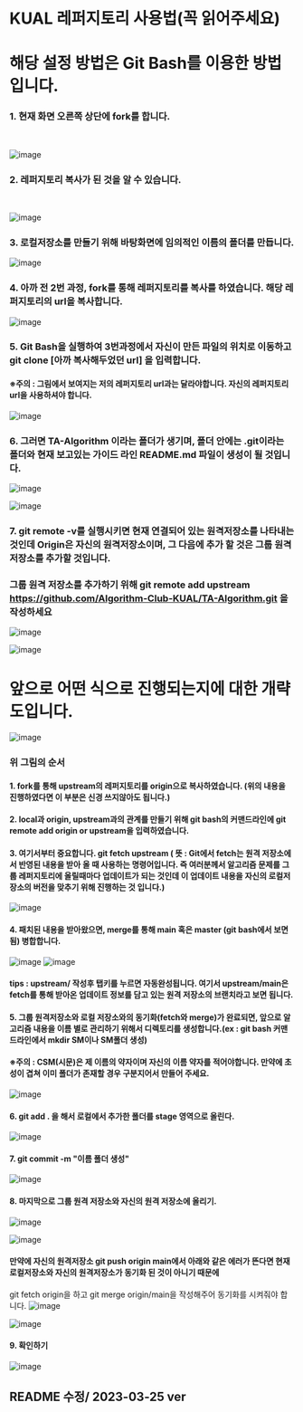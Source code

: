 KUAL 레퍼지토리 사용법(꼭 읽어주세요)
===================================

# 해당 설정 방법은 Git Bash를 이용한 방법입니다.


### 1. 현재 화면 오른쪽 상단에 fork를 합니다.
<br>

![image](https://user-images.githubusercontent.com/83203154/227473488-ebdab66f-c9d1-45db-a140-e7da01b3097a.png)

### 2. 레퍼지토리 복사가 된 것을 알 수 있습니다.
<br>

![image](https://user-images.githubusercontent.com/83203154/227473802-83863607-c502-4bb0-bddb-f58d3c9cd5ee.png)




### 3. 로컬저장소를 만들기 위해 바탕화면에 임의적인 이름의 폴더를 만듭니다.
![image](https://user-images.githubusercontent.com/83203154/227699750-fe958813-25e4-4fb8-901d-8434cd5e926f.png)





### 4. 아까 전 2번 과정, fork를 통해 레퍼지토리를 복사를 하였습니다. 해당 레퍼지토리의 url을 복사합니다.

![image](https://user-images.githubusercontent.com/83203154/227700133-8035eb8a-a3b1-42d1-a8be-ce7435b213e5.png)





### 5. Git Bash을 실행하여 3번과정에서 자신이 만든 파일의 위치로 이동하고 git clone [아까 복사해두었던 url] 을 입력합니다.
#### ※주의 : 그림에서 보여지는 저의 레퍼지토리 url과는 달라야합니다. 자신의 레퍼지토리 url을 사용하셔야 합니다.


![image](https://user-images.githubusercontent.com/83203154/227700415-3c7bb71c-64f4-4b0c-a002-fdf034b66115.png)



### 6. 그러면 TA-Algorithm 이라는 폴더가 생기며, 폴더 안에는 .git이라는 폴더와 현재 보고있는 가이드 라인 README.md 파일이 생성이 될 것입니다.


![image](https://user-images.githubusercontent.com/83203154/227700614-a71214a5-f3ca-428f-bfd0-8e27daf4e67d.png)

![image](https://user-images.githubusercontent.com/83203154/227701308-56a39738-2c38-4d34-884f-5d2c742d0b38.png)


### 7. git remote -v를 실행시키면 현재 연결되어 있는 원격저장소를 나타내는 것인데 Origin은 자신의 원격저장소이며, 그 다음에 추가 할 것은 그룹 원격저장소를 추가할 것입니다.
### 그룹 원격 저장소를 추가하기 위해 git remote add upstream https://github.com/Algorithm-Club-KUAL/TA-Algorithm.git 을 작성하세요

![image](https://user-images.githubusercontent.com/83203154/227701200-f5edfbee-e5ec-4f34-ae0e-178c4bd6a07f.png)

![image](https://user-images.githubusercontent.com/83203154/227701003-1eaf0caa-9026-4b29-95d0-6404e9d7b899.png)



# 앞으로 어떤 식으로 진행되는지에 대한 개략도입니다.

![image](https://user-images.githubusercontent.com/83203154/227704123-347f42b1-4f97-44a8-a691-3095644568d9.png)

### 위 그림의 순서
#### 1. fork를 통해 upstream의 레퍼지토리를 origin으로 복사하였습니다. (위의 내용을 진행하였다면 이 부분은 신경 쓰지않아도 됩니다.)
#### 2. local과 origin, upstream과의 관계를 만들기 위해 git bash의 커맨드라인에 git remote add origin or upstream을 입력하였습니다.
#### 3. 여기서부터 중요합니다. git fetch upstream ( 뜻 : Git에서 fetch는 원격 저장소에서 반영된 내용을 받아 올 때 사용하는 명령어입니다. 즉 여러분께서 알고리즘 문제를 그룹 레퍼지토리에 올릴때마다 업데이트가 되는 것인데 이 업데이트 내용을 자신의 로컬저장소의 버전을 맞추기 위해 진행하는 것 입니다.)
![image](https://user-images.githubusercontent.com/83203154/227702285-756f88a7-d76f-4539-a5f1-7a033c4be6eb.png)

#### 4. 패치된 내용을 받아왔으면,  merge를 통해 main 혹은 master (git bash에서 보면 됨) 병합합니다.
![image](https://user-images.githubusercontent.com/83203154/227702352-fbf97899-4532-4a99-8d3f-f6ac7a3c7b0a.png)
![image](https://user-images.githubusercontent.com/83203154/227702401-2cd078ab-3b82-4706-be05-c5889ff6b86b.png)
#### tips : upstream/ 작성후 탭키를 누르면 자동완성됩니다.  여기서 upstream/main은 fetch를 통해 받아온 업데이트 정보를 담고 있는 원격 저장소의 브랜치라고 보면 됩니다.

#### 5. 그룹 원격저장소와 로컬 저장소와의 동기화(fetch와 merge)가 완료되면, 앞으로 알고리즘 내용을 이름 별로 관리하기 위해서 디렉토리를 생성합니다.(ex : git bash 커맨드라인에서 mkdir SM이나 SM폴더 생성)
#### ※주의 : CSM(시문)은 제 이름의 약자이며 자신의 이름 약자를 적어야합니다. 만약에 초성이 겹쳐 이미 폴더가 존재할 경우 구분지어서 만들어 주세요.
![image](https://user-images.githubusercontent.com/83203154/227702860-512843e1-8395-4e5c-b8a7-e45a29f48131.png)
#### 6. git add . 을 해서 로컬에서 추가한 폴더를 stage 영역으로 올린다.
![image](https://user-images.githubusercontent.com/83203154/227703268-4f7ae06f-9057-4347-a30e-46aeb6b6cd54.png)
#### 7. git commit -m "이름 폴더 생성"
![image](https://user-images.githubusercontent.com/83203154/227703344-d31d5190-00de-46f5-bc2f-8eec07963bd9.png)
#### 8. 마지막으로 그룹 원격 저장소와 자신의 원격 저장소에 올리기.
![image](https://user-images.githubusercontent.com/83203154/227703427-7bf341cf-cbb4-4e10-9656-2e8b2e19dfc7.png)

![image](https://user-images.githubusercontent.com/83203154/227703527-b9ce756b-cfe4-4fa3-9f6d-2445d6e1c8b7.png)


#### 만약에 자신의 원격저장소 git push origin main에서 아래와 같은 에러가 뜬다면 현재 로컬저장소와 자신의 원격저장소가 동기화 된 것이 아니기 때문에
git fetch origin을 하고 git merge origin/main을 작성해주어 동기화를 시켜줘야 합니다.
![image](https://user-images.githubusercontent.com/83203154/227704291-72be89f8-ecff-4d72-97fc-fb82a6bb1932.png)

![image](https://user-images.githubusercontent.com/83203154/227704413-449d6d45-094d-4b2b-b66c-945c5af0e56e.png)




#### 9. 확인하기
![image](https://user-images.githubusercontent.com/83203154/227704187-f05fbf46-1c50-4459-a97e-7ef4041bf7a3.png)





## README 수정/ 2023-03-25 ver













